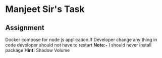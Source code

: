 # Manjeet Sir's Task
## Assignment
 Docker compose for node js application.If Developer change any thing in code developer should not have to restart
**Note:-** I should never install package
**Hint:** Shadow Volume
